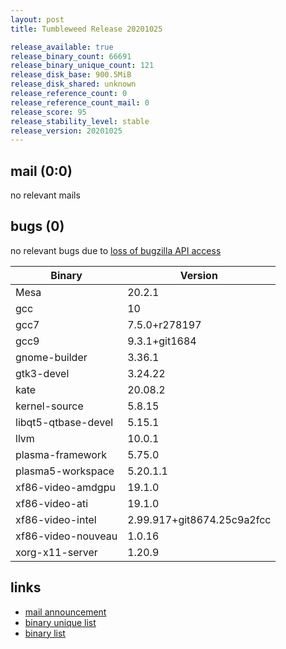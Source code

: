 ```yaml
---
layout: post
title: Tumbleweed Release 20201025

release_available: true
release_binary_count: 66691
release_binary_unique_count: 121
release_disk_base: 900.5MiB
release_disk_shared: unknown
release_reference_count: 0
release_reference_count_mail: 0
release_score: 95
release_stability_level: stable
release_version: 20201025
---
```


## mail (0:0)

no relevant mails

## bugs (0)

<!--more-->

no relevant bugs due to [loss of bugzilla API access](https://bugzilla.opensuse.org/show_bug.cgi?id=1157722)

Binary | Version
--- | ---
Mesa | 20.2.1
gcc | 10
gcc7 | 7.5.0+r278197
gcc9 | 9.3.1+git1684
gnome-builder | 3.36.1
gtk3-devel | 3.24.22
kate | 20.08.2
kernel-source | 5.8.15
libqt5-qtbase-devel | 5.15.1
llvm | 10.0.1
plasma-framework | 5.75.0
plasma5-workspace | 5.20.1.1
xf86-video-amdgpu | 19.1.0
xf86-video-ati | 19.1.0
xf86-video-intel | 2.99.917+git8674.25c9a2fcc
xf86-video-nouveau | 1.0.16
xorg-x11-server | 1.20.9

## links

- [mail announcement](https://lists.opensuse.org/opensuse-factory/2020-10/msg00282.html)
- [binary unique list](http://download.opensuse.org/history/20201025/rpm.unique.list)
- [binary list](http://download.opensuse.org/history/20201025/rpm.list)
